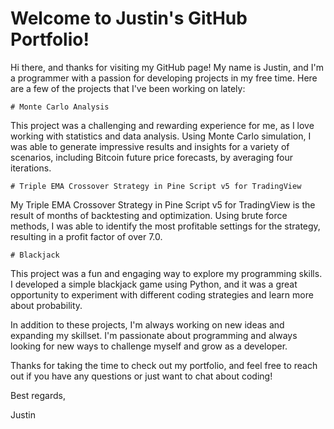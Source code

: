<html>
  <head>
    <meta charset="UTF-8">
  </head>
  <body>
    <h1>Welcome to Justin's GitHub Portfolio!</h1>
    
Hi there, and thanks for visiting my GitHub page! My name is Justin, and I'm a programmer with a passion for developing projects in my free time. Here are a few of the projects that I've been working on lately:

    # Monte Carlo Analysis
This project was a challenging and rewarding experience for me, as I love working with statistics and data analysis. Using Monte Carlo simulation, I was able to generate impressive results and insights for a variety of scenarios, including Bitcoin future price forecasts, by averaging four iterations.
    
    # Triple EMA Crossover Strategy in Pine Script v5 for TradingView
My Triple EMA Crossover Strategy in Pine Script v5 for TradingView is the result of months of backtesting and optimization. Using brute force methods, I was able to identify the most profitable settings for the strategy, resulting in a profit factor of over 7.0.
    

    # Blackjack
This project was a fun and engaging way to explore my programming skills. I developed a simple blackjack game using Python, and it was a great opportunity to experiment with different coding strategies and learn more about probability.

In addition to these projects, I'm always working on new ideas and expanding my skillset. I'm passionate about programming and always looking for new ways to challenge myself and grow as a developer.

Thanks for taking the time to check out my portfolio, and feel free to reach out if you have any questions or just want to chat about coding!

Best regards,

Justin
    
  </body>
</html>
